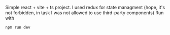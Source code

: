 Simple react + vite + ts project.
I used redux for state managment (hope, it's not forbidden, in task I was not allowed to use third-party components)
Run with
```bash
npm run dev
```
